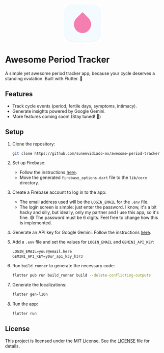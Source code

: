 <p align="center">
    <img src="assets/readme_icon.png" alt="Awesome Period Tracker" width="120"/>
</p>

# Awesome Period Tracker

A simple yet awesome period tracker app, because your cycle deserves a standing ovulation. Built with Flutter. 🩵

## Features

- Track cycle events (period, fertile days, symptoms, intimacy).
- Generate insights powered by Google Gemini.
- More features coming soon! (Stay tuned! 📅)

## Setup

1. Clone the repository:
    ```bash
    git clone https://github.com/sunenvidiado-nx/awesome-period-tracker.git
    ```

2. Set up Firebase:
    - Follow the instructions [here](https://firebase.google.com/docs/flutter/setup).
    - Move the generated `firebase_options.dart` file to the `lib/core` directory.

3. Create a Firebase account to log in to the app:
    - The email address used will be the `LOGIN_EMAIL` for the `.env` file.
    - The login screen is simple: just enter the password. I know, it's a bit hacky and silly, but ideally, only my partner and I use this app, so it's fine. 😅 The password must be 6 digits. Feel free to change how this is implemented.


4. Generate an API key for Google Gemini. Follow the instructions [here](https://ai.google.dev/gemini-api/docs/api-key).

5. Add a `.env` file and set the values for `LOGIN_EMAIL` and `GEMINI_API_KEY`:
    ```env
    LOGIN_EMAIL=your@email.here
    GEMINI_API_KEY=y0ur_ap1_k3y_h3r3
    ```

6. Run `build_runner` to generate the necessary code:
    ```bash
    flutter pub run build_runner build --delete-conflicting-outputs
    ```

7. Generate the localizations:
    ```bash
    flutter gen-l10n
    ```

8. Run the app:
    ```bash
    flutter run
    ```

## License

This project is licensed under the MIT License. See the [LICENSE](LICENSE) file for details.
